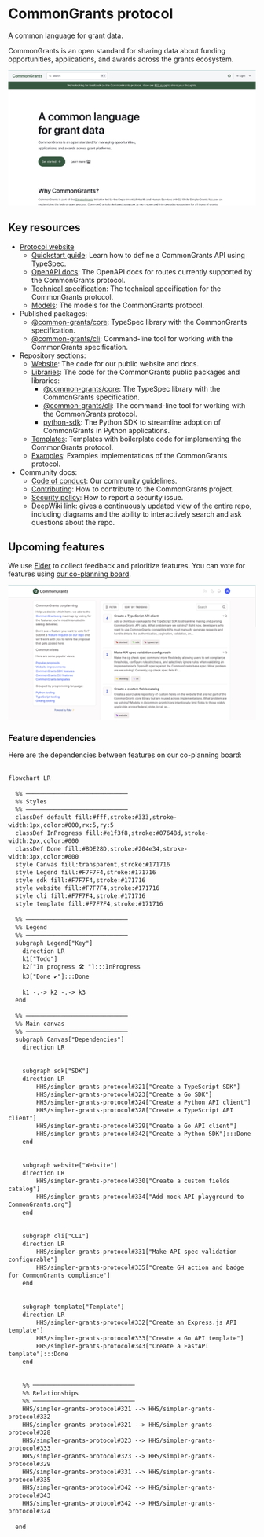 # CommonGrants protocol

A common language for grant data.

CommonGrants is an open standard for sharing data about funding opportunities, applications, and awards across the grants ecosystem.

[![Screenshot of CommonGrants website](./static/website.png)](https://commongrants.org)

## Key resources

- [Protocol website](https://commongrants.org)
  - [Quickstart guide](https://commongrants.org/getting-started): Learn how to define a CommonGrants API using TypeSpec.
  - [OpenAPI docs](https://commongrants.org/protocol/api-docs): The OpenAPI docs for routes currently supported by the CommonGrants protocol.
  - [Technical specification](https://commongrants.org/protocol/specification): The technical specification for the CommonGrants protocol.
  - [Models](https://commongrants.org/protocol/models): The models for the CommonGrants protocol.
- Published packages:
  - [@common-grants/core](https://www.npmjs.com/package/@common-grants/core): TypeSpec library with the CommonGrants specification.
  - [@common-grants/cli](https://www.npmjs.com/package/@common-grants/cli): Command-line tool for working with the CommonGrants specification.  
- Repository sections:
  - [Website](website): The code for our public website and docs.
  - [Libraries](lib): The code for the CommonGrants public packages and libraries:
    - [@common-grants/core](lib/core): The TypeSpec library with the CommonGrants specification.
    - [@common-grants/cli](lib/cli): The command-line tool for working with the CommonGrants protocol.
    - [python-sdk](lib/python-sdk): The Python SDK to streamline adoption of CommonGrants in Python applications.
  - [Templates](templates): Templates with boilerplate code for implementing the CommonGrants protocol.
  - [Examples](examples): Examples implementations of the CommonGrants protocol.
- Community docs:
  - [Code of conduct](CODE_OF_CONDUCT.md): Our community guidelines.
  - [Contributing](CONTRIBUTING.md): How to contribute to the CommonGrants project.
  - [Security policy](SECURITY.md): How to report a security issue.
  - [DeepWiki link](https://deepwiki.com/HHS/simpler-grants-protocol): gives a continuously updated view of the entire repo, including diagrams and the ability to interactively search and ask questions about the repo.

## Upcoming features

We use [Fider](https://fider.io/) to collect feedback and prioritize features. You can vote for features using [our co-planning board](https://commongrants.fider.io).

![Screenshot of feature voting board on Fider](./static/fider-board.png)

### Feature dependencies

Here are the dependencies between features on our co-planning board:

```mermaid

flowchart LR

  %% ─────────────────────────────
  %% Styles
  %% ─────────────────────────────
  classDef default fill:#fff,stroke:#333,stroke-width:1px,color:#000,rx:5,ry:5
  classDef InProgress fill:#e1f3f8,stroke:#07648d,stroke-width:2px,color:#000
  classDef Done fill:#8DE28D,stroke:#204e34,stroke-width:3px,color:#000
  style Canvas fill:transparent,stroke:#171716
  style Legend fill:#F7F7F4,stroke:#171716
  style sdk fill:#F7F7F4,stroke:#171716
  style website fill:#F7F7F4,stroke:#171716
  style cli fill:#F7F7F4,stroke:#171716
  style template fill:#F7F7F4,stroke:#171716

  %% ─────────────────────────────
  %% Legend
  %% ─────────────────────────────
  subgraph Legend["Key"]
    direction LR
    k1["Todo"]
    k2["In progress 🛠️ "]:::InProgress
    k3["Done ✔️"]:::Done

    k1 -.-> k2 -.-> k3
  end

  %% ─────────────────────────────
  %% Main canvas
  %% ─────────────────────────────
  subgraph Canvas["Dependencies"]
    direction LR


    subgraph sdk["SDK"]
    direction LR
        HHS/simpler-grants-protocol#321["Create a TypeScript SDK"]
        HHS/simpler-grants-protocol#323["Create a Go SDK"]
        HHS/simpler-grants-protocol#324["Create a Python API client"]
        HHS/simpler-grants-protocol#328["Create a TypeScript API client"]
        HHS/simpler-grants-protocol#329["Create a Go API client"]
        HHS/simpler-grants-protocol#342["Create a Python SDK"]:::Done
    end


    subgraph website["Website"]
    direction LR
        HHS/simpler-grants-protocol#330["Create a custom fields catalog"]
        HHS/simpler-grants-protocol#334["Add mock API playground to CommonGrants.org"]
    end


    subgraph cli["CLI"]
    direction LR
        HHS/simpler-grants-protocol#331["Make API spec validation configurable"]
        HHS/simpler-grants-protocol#335["Create GH action and badge for CommonGrants compliance"]
    end


    subgraph template["Template"]
    direction LR
        HHS/simpler-grants-protocol#332["Create an Express.js API template"]
        HHS/simpler-grants-protocol#333["Create a Go API template"]
        HHS/simpler-grants-protocol#343["Create a FastAPI template"]:::Done
    end


    %% ─────────────────────────────
    %% Relationships
    %% ─────────────────────────────
    HHS/simpler-grants-protocol#321 --> HHS/simpler-grants-protocol#332
    HHS/simpler-grants-protocol#321 --> HHS/simpler-grants-protocol#328
    HHS/simpler-grants-protocol#323 --> HHS/simpler-grants-protocol#333
    HHS/simpler-grants-protocol#323 --> HHS/simpler-grants-protocol#329
    HHS/simpler-grants-protocol#331 --> HHS/simpler-grants-protocol#335
    HHS/simpler-grants-protocol#342 --> HHS/simpler-grants-protocol#343
    HHS/simpler-grants-protocol#342 --> HHS/simpler-grants-protocol#324

  end

```
